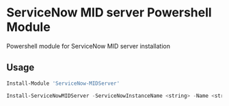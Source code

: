 # ServiceNow MID server Powershell Module

Powershell module for ServiceNow MID server installation

## Usage

```Powershell
Install-Module 'ServiceNow-MIDServer'

Install-ServiceNowMIDServer -ServiceNowInstanceName <string> -Name <string> -Credential <PSCredential>
```
